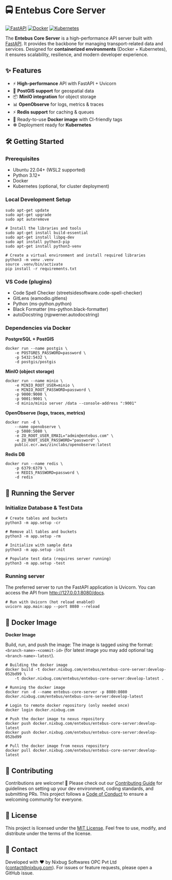 # 🚍 Entebus Core Server

[![FastAPI](https://img.shields.io/badge/FastAPI-0.115+-009688?logo=fastapi)](https://fastapi.tiangolo.com/)
[![Docker](https://img.shields.io/badge/Docker-ready-0db7ed?logo=docker)](https://www.docker.com/)
[![Kubernetes](https://img.shields.io/badge/Kubernetes-ready-326ce5?logo=kubernetes)](https://kubernetes.io/)

The **Entebus Core Server** is a high-performance API server built with [FastAPI](https://fastapi.tiangolo.com/). It provides the backbone for managing transport-related data and services. Designed for **containerized environments** (Docker + Kubernetes), it ensures scalability, resilience, and modern developer experience.

## ✨ Features

- ⚡ **High-performance** API with FastAPI + Uvicorn  
- 🐘 **PostGIS support** for geospatial data  
- 📦 **MinIO integration** for object storage  
- 📊 **OpenObserve** for logs, metrics & traces  
- ⚡ **Redis support** for caching & queues  
- 🐳 Ready-to-use **Docker image** with CI-friendly tags  
- ☸️ Deployment ready for **Kubernetes**  

## 🛠️ Getting Started

### Prerequisites

- Ubuntu 22.04+ (WSL2 supported)  
- Python 3.12+  
- Docker
- Kubernetes (optional, for cluster deployment)  

### Local Development Setup

```
sudo apt-get update
sudo apt-get upgrade
sudo apt autoremove

# Install the libraries and tools
sudo apt-get install build-essential
sudo apt-get install libpq-dev
sudo apt install python3-pip
sudo apt-get install python3-venv

# Create a virtual environment and install required libraries
python3 -m venv .venv
source .venv/bin/activate
pip install -r requirements.txt
```

### VS Code (plugins)

* Code Spell Checker (streetsidesoftware.code-spell-checker)
* GitLens (eamodio.gitlens)
* Python (ms-python.python)
* Black Formatter (ms-python.black-formatter)
* autoDocstring (njpwerner.autodocstring)

### Dependencies via Docker

**PostgreSQL + PostGIS**

```
docker run --name postgis \
    -e POSTGRES_PASSWORD=password \
    -p 5432:5432 \
    -d postgis/postgis
```

**MinIO (object storage)**

```
docker run --name minio \
    -e MINIO_ROOT_USER=minio \
    -e MINIO_ROOT_PASSWORD=password \
    -p 9000:9000 \
    -p 9001:9001 \
    -d minio/minio server /data --console-address ":9001"
```

**OpenObserve (logs, traces, metrics)**

```
docker run -d \
    --name openobserve \
    -p 5080:5080 \
    -e ZO_ROOT_USER_EMAIL="admin@entebus.com" \
    -e ZO_ROOT_USER_PASSWORD="password" \
    public.ecr.aws/zinclabs/openobserve:latest
```

**Redis DB**

```
docker run --name redis \
    -p 6379:6379 \
    -e REDIS_PASSWORD=password \
    -d redis
```

## 🚀 Running the Server

### Initialize Database & Test Data

```
# Create tables and buckets
python3 -m app.setup -cr

# Remove all tables and buckets
python3 -m app.setup -rm

# Initialize with sample data
python3 -m app.setup -init

# Populate test data (requires server running)
python3 -m app.setup -test
```

### Running server

The preferred server to run the FastAPI application is Uvicorn. You can access the API from http://127.0.0.1:8080/docs.
```
# Run with Uvicorn (hot reload enabled)
uvicorn app.main:app --port 8080 --reload
```

## 🐳 Docker Image

**Docker Image**

Build, run, and push the image:
The image is tagged using the format: `<branch-name>-<commit-id>` (for latest image you may add optional tag `<branch-name>-latest`).
```
# Building the docker image
docker build -t docker.nixbug.com/entebus/entebus-core-server:develop-052bd99 \
    -t docker.nixbug.com/entebus/entebus-core-server:develop-latest .

# Running the docker image
docker run -d --name entebus-core-server -p 8080:8080 docker.nixbug.com/entebus/entebus-core-server:develop-latest

# Login to remote docker repository (only needed once)
docker login docker.nixbug.com

# Push the docker image to nexus repository
docker push docker.nixbug.com/entebus/entebus-core-server:develop-latest
docker push docker.nixbug.com/entebus/entebus-core-server:develop-052bd99

# Pull the docker image from nexus repository
docker pull docker.nixbug.com/entebus/entebus-core-server:develop-latest
```

## 🤝 Contributing

Contributions are welcome! 🚀
Please check out our [Contributing Guide](CONTRIBUTING.md) for guidelines on setting up your dev environment, coding standards, and submitting PRs. This project follows a [Code of Conduct](CODE_OF_CONDUCT.md) to ensure a welcoming community for everyone.

## 📜 License

This project is licensed under the [MIT License](LICENSE).
Feel free to use, modify, and distribute under the terms of the license.

## 📧 Contact

Developed with ❤️ by Nixbug Softwares OPC Pvt Ltd (contact@nixbug.com).
For issues or feature requests, please open a GitHub issue.
